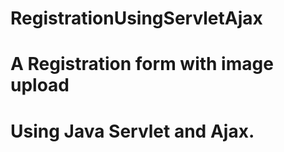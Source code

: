 # RegistrationUsingServletAjax

# A Registration form with image upload

# Using Java Servlet and Ajax.
